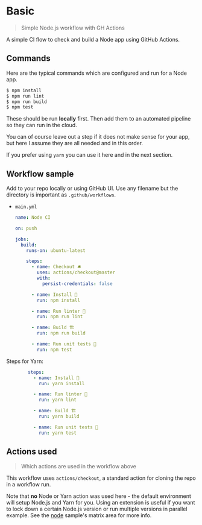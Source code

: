 # Basic
> Simple Node.js workflow with GH Actions

A simple CI flow to check and build a Node app using GitHub Actions.


## Commands

Here are the typical commands which are configured and run for a Node app.

```sh
$ npm install
$ npm run lint
$ npm run build 
$ npm test
```

These should be run **locally** first. Then add them to an automated pipeline so they can run in the cloud.

You can of course leave out a step if it does not make sense for your app, but here I assume they are all needed and in this order.

If you prefer using `yarn` you can use it here and in the next section.


## Workflow sample

Add to your repo locally or using GitHub UI. Use any filename but the directory is important as `.github/workflows`.

- `main.yml`
    ```yaml
    name: Node CI

    on: push

    jobs:
      build:
        runs-on: ubuntu-latest

        steps:
          - name: Checkout 🛎️
            uses: actions/checkout@master
            with:
              persist-credentials: false

          - name: Install 🔧
            run: npm install

          - name: Run linter 🧐
            run: npm run lint

          - name: Build 🏗️
            run: npm run build

          - name: Run unit tests 🚨
            run: npm test
    ```

Steps for Yarn:

```yaml
        steps:
          - name: Install 🔧
            run: yarn install

          - name: Run linter 🧐
            run: yarn lint

          - name: Build 🏗️
            run: yarn build

          - name: Run unit tests 🚨
            run: yarn test
```

## Actions used
> Which actions are used in the workflow above

This workflow uses `actions/checkout`, a standard action for cloning the repo in a workflow run.

Note that **no** Node or Yarn action was used here - the default environment will setup Node.js and Yarn for you. Using an extension is useful if you want to lock down a certain Node.js version or run multiple versions in parallel example. See the [node](node.md) sample's matrix area for more info.

